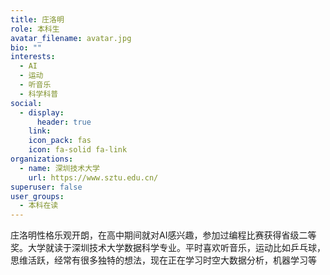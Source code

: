 ```yaml
---
title: 庄洛明
role: 本科生
avatar_filename: avatar.jpg
bio: ""
interests:
  - AI
  - 运动
  - 听音乐
  - 科学科普
social:
  - display:
      header: true
    link: 
    icon_pack: fas
    icon: fa-solid fa-link
organizations:
  - name: 深圳技术大学
    url: https://www.sztu.edu.cn/
superuser: false
user_groups:
  - 本科在读
---
```

庄洛明性格乐观开朗，在高中期间就对AI感兴趣，参加过编程比赛获得省级二等奖。大学就读于深圳技术大学数据科学专业。平时喜欢听音乐，运动比如乒乓球，思维活跃，经常有很多独特的想法，现在正在学习时空大数据分析，机器学习等
